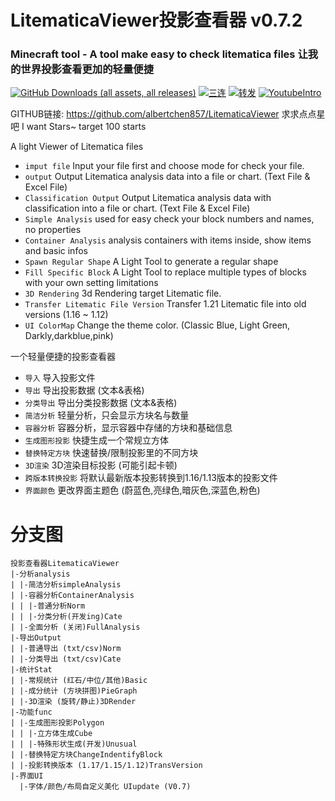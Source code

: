 LitematicaViewer投影查看器 v0.7.2
=================================

### Minecraft tool - A tool make easy to check litematica files 让我的世界投影查看更加的轻量便捷
[![GitHub Downloads (all assets, all releases)](https://img.shields.io/github/v/release/Albertchen857/LitematicaViewer)]()
[![三连](https://img.shields.io/badge/-一键三连-00A1D6?logo=bilibili&logoColor=white)](https://www.bilibili.com/video/BV1H9ZVYtEta/?spm_id_from=333.1387.homepage.video_card.click&vd_source=20c164cb28b2da114329d8728dad750f)
[![转发](https://img.shields.io/badge/-转发-00A1D6?logo=bilibili&logoColor=white)](https://space.bilibili.com/3494373232741268)
[![YoutubeIntro](https://img.shields.io/badge/-Youtube-00A1D6?logo=youtube&logoColor=red)](https://www.youtube.com/watch?v=0nofWrfKJeg)

GITHUB链接: https://github.com/albertchen857/LitematicaViewer
求求点点星吧 I want Stars~ target 100 starts

A light Viewer of Litematica files

* `imput file` Input your file first and choose mode for check your file.
* `output` Output Litematica analysis data into a file or chart. (Text File & Excel File)
* `Classification Output` Output Litematica analysis data with classification into a file or chart. (Text File & Excel File)
* `Simple Analysis` used for easy check your block numbers and names, no properties
* `Container Analysis` analysis containers with items inside, show items and basic infos
* `Spawn Regular Shape` A Light Tool to generate a regular shape
* `Fill Specific Block` A Light Tool to replace multiple types of blocks with your own setting limitations
* `3D Rendering` 3d Rendering target Litematic file.
* `Transfer Litematic File Version` Transfer 1.21 Litematic file into old versions (1.16 ~ 1.12)
* `UI ColorMap` Change the theme color. (Classic Blue, Light Green, Darkly,darkblue,pink)

一个轻量便捷的投影查看器

* `导入` 导入投影文件
* `导出` 导出投影数据 (文本&表格)
* `分类导出` 导出分类投影数据 (文本&表格)
* `简洁分析` 轻量分析，只会显示方块名与数量
* `容器分析` 容器分析，显示容器中存储的方块和基础信息
* `生成图形投影` 快捷生成一个常规立方体
* `替换特定方块` 快速替换/限制投影里的不同方块
* `3D渲染` 3D渲染目标投影 (可能引起卡顿)
* `跨版本转换投影` 将默认最新版本投影转换到1.16/1.13版本的投影文件
* `界面颜色` 更改界面主题色 (蔚蓝色,亮绿色,暗灰色,深蓝色,粉色)

# 分支图
```
投影查看器LitematicaViewer
|-分析analysis
| |-简洁分析simpleAnalysis
| |-容器分析ContainerAnalysis
| | |-普通分析Norm
| | |-分类分析(开发ing)Cate
| |-全面分析 (关闭)FullAnalysis
|-导出Output
| |-普通导出 (txt/csv)Norm
| |-分类导出 (txt/csv)Cate
|-统计Stat
| |-常规统计 (红石/中位/其他)Basic
| |-成分统计 (方块拼图)PieGraph
| |-3D渲染 (旋转/静止)3DRender
|-功能func
| |-生成图形投影Polygon
| | |-立方体生成Cube
| | |-特殊形状生成(开发)Unusual
| |-替换特定方块ChangeIndentifyBlock
| |-投影转换版本 (1.17/1.15/1.12)TransVersion
|-界面UI
  |-字体/颜色/布局自定义美化 UIupdate (V0.7)
```